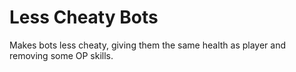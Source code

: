 # Less Cheaty Bots
Makes bots less cheaty, giving them the same health as player and removing some OP skills.
